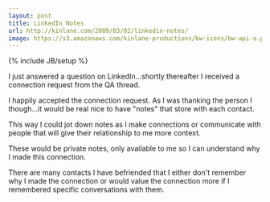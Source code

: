 ```yaml
---
layout: post
title: LinkedIn Notes
url: http://kinlane.com/2009/03/02/linkedin-notes/
image: https://s3.amazonaws.com/kinlane-productions/bw-icons/bw-api-a.png
---
```

{% include JB/setup %}
I just answered a question on LinkedIn...shortly thereafter I received a connection request from the QA thread.   

I happily accepted the connection request.  As I was thanking the person I though...it would be real nice to have "notes" that store with each contact.  

This way I could jot down notes as I make connections or communicate with people that will give their relationship to me more context.  

These would be private notes, only available to me so I can understand why I made this connection.

There are many contacts I have befriended that I either don't remember why I made the connection or would value the connection more if I remembered specific conversations with them.